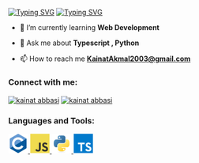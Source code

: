 [![Typing SVG](https://readme-typing-svg.demolab.com?font=Fira+Code&weight=500&pause=998&color=05C323&center=true&vCenter=true&random=false&width=435&lines=Hi+%F0%9F%91%8B+I'm+Kainat+Abbasi;A+Passionate+Frontend+Developer)](https://git.io/typing-svg)
<a href="https://git.io/typing-svg"><img src="https://readme-typing-svg.demolab.com?font=Fira+Code&weight=500&pause=998&color=05C323&center=true&vCenter=true&random=false&width=435&lines=Hi+%F0%9F%91%8B+I'm+Kainat+Abbasi;A+Passionate+Frontend+Developer" alt="Typing SVG" /></a>
- 🌱 I’m currently learning **Web Development**

- 💬 Ask me about **Typescript , Python**

- 📫 How to reach me **KainatAkmal2003@gmail.com**

<h3 align="left">Connect with me:</h3>
<p align="left">
<a href="https://linkedin.com/in/kainat abbasi" target="blank"><img align="center" src="https://raw.githubusercontent.com/rahuldkjain/github-profile-readme-generator/master/src/images/icons/Social/linked-in-alt.svg" alt="kainat abbasi" height="30" width="40" /></a>
<a href="https://fb.com/kainat abbasi" target="blank"><img align="center" src="https://raw.githubusercontent.com/rahuldkjain/github-profile-readme-generator/master/src/images/icons/Social/facebook.svg" alt="kainat abbasi" height="30" width="40" /></a>
</p>

<h3 align="left">Languages and Tools:</h3>
<p align="left"> <a href="https://www.cprogramming.com/" target="_blank" rel="noreferrer"> <img src="https://raw.githubusercontent.com/devicons/devicon/master/icons/c/c-original.svg" alt="c" width="40" height="40"/> </a> <a href="https://developer.mozilla.org/en-US/docs/Web/JavaScript" target="_blank" rel="noreferrer"> <img src="https://raw.githubusercontent.com/devicons/devicon/master/icons/javascript/javascript-original.svg" alt="javascript" width="40" height="40"/> </a> <a href="https://www.python.org" target="_blank" rel="noreferrer"> <img src="https://raw.githubusercontent.com/devicons/devicon/master/icons/python/python-original.svg" alt="python" width="40" height="40"/> </a> <a href="https://www.typescriptlang.org/" target="_blank" rel="noreferrer"> <img src="https://raw.githubusercontent.com/devicons/devicon/master/icons/typescript/typescript-original.svg" alt="typescript" width="40" height="40"/> </a> </p>
